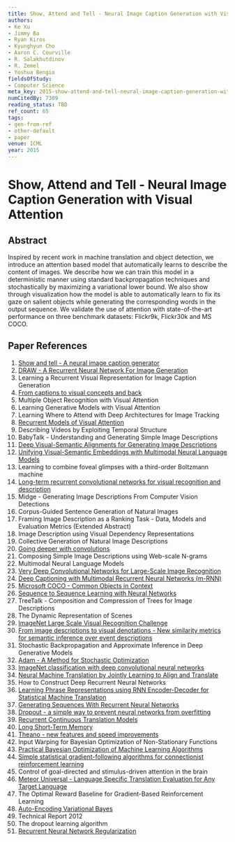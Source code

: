 ```yaml
---
title: Show, Attend and Tell - Neural Image Caption Generation with Visual Attention
authors:
- Ke Xu
- Jimmy Ba
- Ryan Kiros
- Kyunghyun Cho
- Aaron C. Courville
- R. Salakhutdinov
- R. Zemel
- Yoshua Bengio
fieldsOfStudy:
- Computer Science
meta_key: 2015-show-attend-and-tell-neural-image-caption-generation-with-visual-attention
numCitedBy: 7309
reading_status: TBD
ref_count: 65
tags:
- gen-from-ref
- other-default
- paper
venue: ICML
year: 2015
---
```


# Show, Attend and Tell - Neural Image Caption Generation with Visual Attention

## Abstract

Inspired by recent work in machine translation and object detection, we introduce an attention based model that automatically learns to describe the content of images. We describe how we can train this model in a deterministic manner using standard backpropagation techniques and stochastically by maximizing a variational lower bound. We also show through visualization how the model is able to automatically learn to fix its gaze on salient objects while generating the corresponding words in the output sequence. We validate the use of attention with state-of-the-art performance on three benchmark datasets: Flickr9k, Flickr30k and MS COCO.

## Paper References

1. [Show and tell - A neural image caption generator](2015-show-and-tell-a-neural-image-caption-generator)
2. [DRAW - A Recurrent Neural Network For Image Generation](2015-draw-a-recurrent-neural-network-for-image-generation)
3. Learning a Recurrent Visual Representation for Image Caption Generation
4. [From captions to visual concepts and back](2015-from-captions-to-visual-concepts-and-back)
5. Multiple Object Recognition with Visual Attention
6. Learning Generative Models with Visual Attention
7. Learning Where to Attend with Deep Architectures for Image Tracking
8. [Recurrent Models of Visual Attention](2014-recurrent-models-of-visual-attention)
9. Describing Videos by Exploiting Temporal Structure
10. BabyTalk - Understanding and Generating Simple Image Descriptions
11. [Deep Visual-Semantic Alignments for Generating Image Descriptions](2017-deep-visual-semantic-alignments-for-generating-image-descriptions)
12. [Unifying Visual-Semantic Embeddings with Multimodal Neural Language Models](2014-unifying-visual-semantic-embeddings-with-multimodal-neural-language-models)
13. Learning to combine foveal glimpses with a third-order Boltzmann machine
14. [Long-term recurrent convolutional networks for visual recognition and description](2015-long-term-recurrent-convolutional-networks-for-visual-recognition-and-description)
15. Midge - Generating Image Descriptions From Computer Vision Detections
16. Corpus-Guided Sentence Generation of Natural Images
17. Framing Image Description as a Ranking Task - Data, Models and Evaluation Metrics (Extended Abstract)
18. Image Description using Visual Dependency Representations
19. Collective Generation of Natural Image Descriptions
20. [Going deeper with convolutions](2015-going-deeper-with-convolutions)
21. Composing Simple Image Descriptions using Web-scale N-grams
22. Multimodal Neural Language Models
23. [Very Deep Convolutional Networks for Large-Scale Image Recognition](2014-vggnet.md)
24. [Deep Captioning with Multimodal Recurrent Neural Networks (m-RNN)](2015-deep-captioning-with-multimodal-recurrent-neural-networks-m-rnn)
25. [Microsoft COCO - Common Objects in Context](2014-microsoft-coco-common-objects-in-context)
26. [Sequence to Sequence Learning with Neural Networks](2014-sequence-to-sequence-learning-with-neural-networks)
27. TreeTalk - Composition and Compression of Trees for Image Descriptions
28. The Dynamic Representation of Scenes
29. [ImageNet Large Scale Visual Recognition Challenge](2015-imagenet-large-scale-visual-recognition-challenge)
30. [From image descriptions to visual denotations - New similarity metrics for semantic inference over event descriptions](2014-from-image-descriptions-to-visual-denotations-new-similarity-metrics-for-semantic-inference-over-event-descriptions)
31. Stochastic Backpropagation and Approximate Inference in Deep Generative Models
32. [Adam - A Method for Stochastic Optimization](2015-adam-a-method-for-stochastic-optimization)
33. [ImageNet classification with deep convolutional neural networks](2012-alexnet.md)
34. [Neural Machine Translation by Jointly Learning to Align and Translate](2015-neural-machine-translation-by-jointly-learning-to-align-and-translate)
35. How to Construct Deep Recurrent Neural Networks
36. [Learning Phrase Representations using RNN Encoder-Decoder for Statistical Machine Translation](2014-learning-phrase-representations-using-rnn-encoder-decoder-for-statistical-machine-translation)
37. [Generating Sequences With Recurrent Neural Networks](2013-generating-sequences-with-recurrent-neural-networks)
38. [Dropout - a simple way to prevent neural networks from overfitting](2014-dropout-a-simple-way-to-prevent-neural-networks-from-overfitting)
39. [Recurrent Continuous Translation Models](2013-recurrent-continuous-translation-models)
40. [Long Short-Term Memory](1997-long-short-term-memory)
41. [Theano - new features and speed improvements](2012-theano-new-features-and-speed-improvements)
42. Input Warping for Bayesian Optimization of Non-Stationary Functions
43. [Practical Bayesian Optimization of Machine Learning Algorithms](2012-practical-bayesian-optimization-of-machine-learning-algorithms)
44. [Simple statistical gradient-following algorithms for connectionist reinforcement learning](2004-simple-statistical-gradient-following-algorithms-for-connectionist-reinforcement-learning)
45. Control of goal-directed and stimulus-driven attention in the brain
46. [Meteor Universal - Language Specific Translation Evaluation for Any Target Language](2014-meteor-universal-language-specific-translation-evaluation-for-any-target-language)
47. The Optimal Reward Baseline for Gradient-Based Reinforcement Learning
48. [Auto-Encoding Variational Bayes](2014-auto-encoding-variational-bayes)
49. Technical Report 2012
50. The dropout learning algorithm
51. [Recurrent Neural Network Regularization](2014-recurrent-neural-network-regularization)

